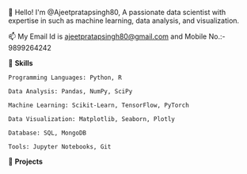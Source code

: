 👋 Hello! I'm @Ajeetpratapsingh80, A passionate data scientist with expertise in such as machine learning, data analysis, and visualization.

📫 My Email Id is ajeetpratapsingh80@gmail.com and Mobile No.:- 9899264242

🌱 **Skills**

    Programming Languages: Python, R
    
    Data Analysis: Pandas, NumPy, SciPy
    
    Machine Learning: Scikit-Learn, TensorFlow, PyTorch
    
    Data Visualization: Matplotlib, Seaborn, Plotly
    
    Database: SQL, MongoDB
    
    Tools: Jupyter Notebooks, Git
    
🚀 **Projects**

